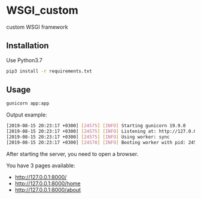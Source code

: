# WSGI_custom
custom WSGI framework

## Installation

Use Python3.7

```bash
pip3 install -r requirements.txt
```

## Usage

```bash
gunicorn app:app
```

Output example:
```bash
[2019-08-15 20:23:17 +0300] [24575] [INFO] Starting gunicorn 19.9.0
[2019-08-15 20:23:17 +0300] [24575] [INFO] Listening at: http://127.0.0.1:8000 (24575)
[2019-08-15 20:23:17 +0300] [24575] [INFO] Using worker: sync
[2019-08-15 20:23:17 +0300] [24578] [INFO] Booting worker with pid: 24578
```

After starting the server, you need to open a browser.

You have 3 pages available:

* http://127.0.0.1:8000/
* http://127.0.0.1:8000/home
* http://127.0.0.1:8000/about